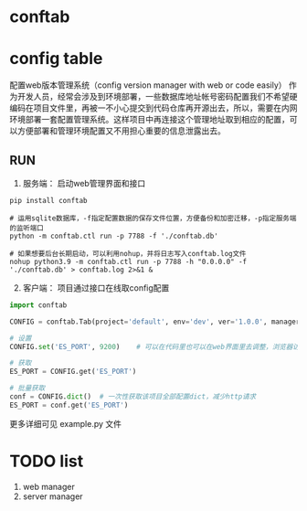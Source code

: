 # conftab
# config table 

配置web版本管理系统（config version manager with web or code easily）
作为开发人员，经常会涉及到环境部署，一些数据库地址帐号密码配置我们不希望硬编码在项目文件里，再被一不小心提交到代码仓库再开源出去，所以，需要在内网环境部署一套配置管理系统。这样项目中再连接这个管理地址取到相应的配置，可以方便部署和管理环境配置又不用担心重要的信息泄露出去。


## RUN

1. 服务端： 启动web管理界面和接口
```shell script
pip install conftab

# 运用sqlite数据库，-f指定配置数据的保存文件位置，方便备份和加密迁移，-p指定服务端的监听端口
python -m conftab.ctl run -p 7788 -f './conftab.db'

# 如果想要后台长期启动，可以利用nohup，并将日志写入conftab.log文件
nohup python3.9 -m conftab.ctl run -p 7788 -h "0.0.0.0" -f './conftab.db' > conftab.log 2>&1 &

```

2. 客户端： 项目通过接口在线取config配置
```python
import conftab

CONFIG = conftab.Tab(project='default', env='dev', ver='1.0.0', manager_url='127.0.0.1:7788')

# 设置
CONFIG.set('ES_PORT', 9200)    # 可以在代码里也可以在web界面里去调整，浏览器访问 http://127.0.0.1:7788/html/conf 进行界面config管理

# 获取
ES_PORT = CONFIG.get('ES_PORT')

# 批量获取
conf = CONFIG.dict()  # 一次性获取该项目全部配置dict，减少http请求
ES_PORT = conf.get('ES_PORT')
```

更多详细可见 example.py 文件

# TODO list

1. web manager
2. server manager
